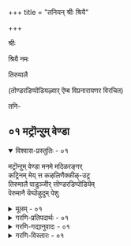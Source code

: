+++
title = "तनियन् श्रीः श्रियै"

+++

श्रीः

श्रियै नमः

तिरुमालै

\(तॊण्डरडिप्पॊडियऴ्वार् ऎम्ब विप्रनारायणर विरचित\)

तनि-


## ०१ मट्रॊन्ऱुम् वेण्डा

<details open><summary>विश्वास-प्रस्तुतिः - ०१</summary>

मट्रॊन्ऱुम् वेण्डा मनमे मदिळरङ्गर्  
कट्रिनम् मेय् त्त कऴलिणैक्कीऴ्-उट्र  
तिरुमालै पाडुञ्जीर् त्तॊण्डरडिप्पॊडियॆम्  
पॆरुमानै यॆप्पॊऴुदुम् पेशु
</details>

<details><summary>मूलम् - ०१</summary>

मट्रॊन्ऱुम् वेण्डा मनमे मदिळरङ्गर्  
कट्रिनम् मेय् त्त कऴलिणैक्कीऴ्-उट्र  
तिरुमालै पाडुञ्जीर् त्तॊण्डरडिप्पॊडियॆम्  
पॆरुमानै यॆप्पॊऴुदुम् पेशु
</details>

<details><summary>गरणि-प्रतिपदार्थः - ०१</summary>

मनमे=मनस्से, मट्रु ऒन्ऱुम्=बेरॆ एनॊन्दन्नू, वेण्डा=बेडदॆ\(आशिसदॆ\), मदिळ् अरङ्गर्=प्राकारगळ नडुवॆ नॆलसिरुव श्रीरङ्गनाथनु, कट्रु=करुगळ, इनम्=मन्दॆयन्नु, मेय् त्त=मेयिसिद, कऴल् इणैकीऴ्=ऎरडु पादगळ कॆळगॆ, उट्र=सम्बन्धिसिद, तिरुमालै=तिरुमालै ऎम्ब दिव्यप्रबन्धवन्नु, पाडुम्=हाडुव, शीर्=भागवन्नु पडॆद, तॊण्डर् अडिपॊडि ऎम् पॆरुमानै=भक्तर पादधूळियाद नम्म हिरिमॆयवनन्नु, ऎप्पॊऴुदुम्=ऎल्ल कालदल्लू\(अनवरतवू\), पेशु=हेळुत्तिरु.
</details>

<details><summary>गरणि-गद्यानुवादः - ०१</summary>

मनवे, बेरॆ यावुदन्नू आशिसदॆ, सप्त प्राकारगळ नडुवॆ नॆलसिरुव श्रीरङ्गनाथनु करुगळ मन्दॆयन्नु मेयिसिद ऎरडु पादगळ अडियल्लि, अदक्कॆ सम्बन्धिसिद "तिरुमालै"ऎम्ब दिव्यप्रबन्धवन्नु हाडुव भाग्यवन्नु पडॆद तॊण्डरडिप्पॊडि-अथवा, भक्तर पादधूळियाद नम्म हिरिमॆयवनन्नु ऎडॆबिडदॆ हेळुत्तिरु. \(१\)
</details>

<details><summary>गरणि-विस्तारः - ०१</summary>

इदु"तॊण्डरडिप्पॊडि" अथवा "भक्तर पादधूळि"ऎम्ब हॆसरिन आऴ्वाररन्नु कुरित तनि. हिन्दॆ, दक्षिणभारतदल्लि चोळनाडु ऎम्बुदित्तु. आ नाडिनल्लि "तिरुमण्डङ्गुडि"ऎम्बुदॊन्दु हळ्ळि. अल्लि, ब्राह्मण कुलदल्लि ई आऴ्वाररु जनिसिदरु. "नारायण"ऎन्दु इवरिगॆ नामकरणवायितु. कालक्रमदल्लि इवरिगॆ ऎल्ल ब्राह्मण संस्कारगळन्नू नडसि, मन्त्रोपदेशवन्नू माडलायितु. वंशपारम्पर्यवागि नडॆदुबन्द, तुलसीवनवन्नु बॆळॆसि, प्रतिदिनवू भगवन्तनिगॆ तुलसीहारवन्नु अर्पिसुव कॆलसवन्नु ई आऴ्वाररु नडसुत्त बन्दरु. ब्रह्मचारियागि इद्दुकॊण्डु, निष्ठॆयिन्द तम्म ई सेवाकार्यवन्नु नडसुत्ता, हॆङ्गसरन्नु कण्णॆत्ति नोडदन्तॆ, शुद्धवाद

२

जीवनवन्नु नडसुत्तिद्दरु.अवरिद्द ऊरिगॆ समीपदल्लि वासवागिद्द देवदेवि ऎम्ब हॆसरिन देवदासियाद चॆलुवॆयिद्दळु. आकस्मिकवागि अवळु आऴ्वाररन्नु नोडि तन्न रूपलावण्यगळिन्द अवरन्नु तन्नवनन्नागि माडिकॊळ्ळबेकॆन्दु फणतॊट्टळु. बळिक, सामान्यवाद उडुपन्नु धरिसि अवळु आऴ्वारर बळिगॆ बन्दळु. तनगू भगवन्तन सेवॆयल्लि अवर हूदोटदल्लि कॆलस माडलु अवकाश कॊडबेकॆन्दु आऴ्वाररन्नु बलुनम्रळागि बेडिदळु. आऴ्वाररु ऒप्पिदरु.

तोटदल्लि उत्तमवाद कॆलस माडुत्ता अवळु कॆलवु दिनगळु कळॆदळु. ऒन्दु दिन बिरुसु मळॆगरॆयितु. मळॆयल्लि तॊय्दुहोदरू सह, अवळु बिडदॆ तन्न कॆलसवन्नु माडुत्तिरुवुदन्नु कण्डु आऴ्वाररु अवळन्नु तम्म गुडिसिलिगॆ बरमाडिकॊण्डरु. तम्म अङ्गवस्त्रवन्नु अवळिगॆ उडलु कॊट्टरु. रात्रियायितु. अल्लिये आ रात्रि तङ्गिरलु अवळिगॆ अवकाशकॊट्टरु.

आ रात्रिये देवदेवि आऴ्वाररन्नु तन्न प्रीतिय तॆक्कॆयल्लि सॆळॆदु सेरिसिकॊण्डळु. अन्दिनिन्द आऴ्वारर पतन मॊदलायितु. अवरु देवरन्नु मरॆतरु. तम्म पवित्रवाद सेवाकार्यवन्नू मरॆतरु. देवदेविये तम्म सर्वस्ववॆन्दु भाविसि काल कळॆयुत्ता बन्दरु.

ऒन्दु दिन, देवालयदल्लि देवर सेवॆतल्लि बळसुत्तिद्द चिन्नद बट्टलु कळवायितु. अदन्नु आऴ्वाररु तम्म आप्तसेवकन मूलक देवदेविगॆ कॊडिसिदरॆन्दु दूरु बन्तु. आऴ्वाररन्नू देवदेवियन्नू न्यायस्थानक्कॆ करॆदॊय्दरु. आऴ्वारर सेवकनु तन्दुकॊट्टद्दुण्टॆन्दु देवदेवि ऒप्पिकॊण्डळु. आदरॆ आऴ्वाररिगॆ सेवकने इल्ल\! अवरिगॆ ई विषय गॊत्तू इल्ल\! मारनॆय दिन अवरिगॆ शिक्षॆ विधिसुवुदागि तिळिसि, अवरन्नु आ रात्रि सॆरॆयल्लिरिसिदरु. अदे रात्रि, भगवन्तनु न्यायाधिपतिय कनसिनल्लि बन्दु नारायणनु निरपराधियॆन्दू, अवनन्नु तन्न कडॆगॆ तिरुगिसिकॊळ्ळुवुदक्कागि ताने हागॆ माडिद्दागियू तिळिसिदनु. इदरिन्द नारायणनिगॆ सॆरॆय बिडुगडॆयायितु.

अपमानदिन्द कडुपश्चात्तापगॊण्ड आऴ्वाररु मत्तॆ भगवन्तन सेवॆयल्लि तॊडगिदरु. भगवद्भक्तर पादधूळियन्नु तलॆयल्लि धरिसुत्तिद्दुदरिन्द अवरिगॆ "तॊण्डर्-अडि-पॊडि"ऎम्ब हॆसरायितु.

भक्तरु नडॆद स्थळवॆल्ल पवित्रवादद्दु. अवरु कालिट्ट कडॆ अल्लिरुव धूळू सह पवित्रवे. अदन्नु तलॆयल्लि धरिसि, भक्तर पादधूळिन तळदल्लि तावु ऎन्तलू, अदक्किन्त अल्परु ऎन्तलू आऴ्वारर विनीत भाववन्नू, निरहङ्कारवन्नू, इदु सूचिसुवुदु.

इदु आऴ्वारर सङ्ग्रहवाद कतॆ. आऴ्वाररु रचिसिद दिव्यप्रबन्धगळु ऎरडे- तिरुमालै मत्तु तिरुप्पळ्ळियॆऴुच्चि ई ऎरडू मॊदल साविरदल्लि सेरिकॊण्डिवॆ.

"तिरुमालै"ऎन्दरॆ, पवित्रवाद हार. आऴ्वाररु भगवन्तनिगॆ समर्पिसिद भक्तिपूर्णवाद श्रेष्ठवाद पाशुरगळ

मालॆ.

३

नलवत्तैदु पाशुरगळन्नॊळगॊण्ड ई तिरुमालैयल्लि आऴ्वाररु भगवन्तन कृपाकटाक्षद हिरिमॆयन्नू, अवन अनुग्रहदिन्द उण्टागुव परिणामवन्नू मनमुट्टूवन्तॆ हाडि, भगवन्तनन्नु स्तुतिसिद्दारॆ. हलवारु उपनिषत्तुगळ सारवे इदरल्लि अडकवागिदॆ.

ब्राह्मण कुलदल्लि., ब्राह्मण तन्दॆतायिगळ मगनागि हुट्टिद्दरिन्द इवरु, "विप्र" ऎन्दू अवरु इट्ट हॆसरिनिन्द "नारायण"ऎन्दू, भक्तर पादधूळियन्नु तलॆयल्लि धरिसिद्दरिन्द "तॊण्डर्-अडि-पॊडि"ऎन्दू प्रसिद्धरादरु. ब्राह्मण वंशदल्लि हुट्टि, ब्राह्मण कर्मगळन्नु माडुत्तिद्द मात्रक्कॆ अवनु ब्राह्मणनल्लवॆन्दू, भगवन्तनल्लि अनन्यभावदिन्द भक्तिमाडि सेवॆ माडुववनु यारे आदरू अवनु श्रेष्ठब्राह्मणनॆन्दू ई आऴ्वाररु सारिसारि हेळिदरु. हुट्टिद कुलवल्ल मुख्य; माडुव सत्कर्मगळू भगवन्तनल्लि तोरुव श्रद्धाभक्तिगळू मुख्यवॆन्दु हेळि, हागॆये नडॆदुकॊण्डु ई आऴ्वाररु "विप्रनारायण"नादरु.
</details>